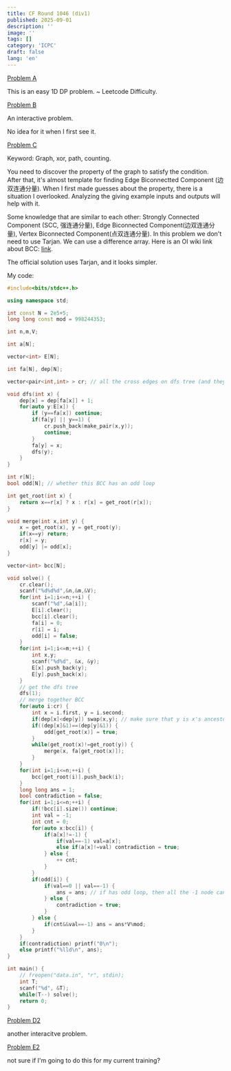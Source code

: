 ```yaml
---
title: CF Round 1046 (div1)
published: 2025-09-01
description: ''
image: ''
tags: []
category: 'ICPC'
draft: false 
lang: 'en'
---
```


[Problem A](https://codeforces.com/problemset/problem/2135/A)

This is an easy 1D DP problem. ~ Leetcode Difficulty. 

[Problem B](https://codeforces.com/problemset/problem/2135/B)

An interactive problem. 

No idea for it when I first see it. 

[Problem C](https://codeforces.com/problemset/problem/2135/B)

Keyword: Graph, xor, path, counting. 

You need to discover the property of the graph to satisfy the condition. After that, it's almost template for finding Edge Biconnectted Component (边双连通分量). When I first made guesses about the property, there is a situation I overlooked. Analyzing the giving example inputs and outputs will help with it. 

Some knowledge that are similar to each other: Strongly Connected Component (SCC, 强连通分量), Edge Biconnected Component(边双连通分量), Vertex Biconnected Component(点双连通分量). In this problem we don't need to use Tarjan. We can use a difference array. Here is an OI wiki link about BCC: [link](https://oi-wiki.org/graph/bcc/).

The official solution uses Tarjan, and it looks simpler.

My code: 
```c++
#include<bits/stdc++.h>

using namespace std;

int const N = 2e5+5;
long long const mod = 998244353;

int n,m,V;

int a[N];

vector<int> E[N];

int fa[N], dep[N];

vector<pair<int,int> > cr; // all the cross edges on dfs tree (and they must connect a node and its ancestor)

void dfs(int x) {
    dep[x] = dep[fa[x]] + 1;
    for(auto y:E[x]) {
        if (y==fa[x]) continue;
        if(fa[y] || y==1) {
            cr.push_back(make_pair(x,y));
            continue;
        }
        fa[y] = x;
        dfs(y);
    }
}

int r[N];
bool odd[N]; // whether this BCC has an odd loop

int get_root(int x) {
    return x==r[x] ? x : r[x] = get_root(r[x]);
}

void merge(int x,int y) {
    x = get_root(x), y = get_root(y);
    if(x==y) return;
    r[x] = y;
    odd[y] |= odd[x];
}

vector<int> bcc[N];

void solve() {
    cr.clear();
    scanf("%d%d%d",&n,&m,&V);
    for(int i=1;i<=n;++i) {
        scanf("%d",&a[i]);
        E[i].clear();
        bcc[i].clear();
        fa[i] = 0;
        r[i] = i;
        odd[i] = false;
    }
    for(int i=1;i<=m;++i) {
        int x,y;
        scanf("%d%d", &x, &y);
        E[x].push_back(y);
        E[y].push_back(x);
    }
    // get the dfs tree
    dfs(1);
    // merge together BCC
    for(auto i:cr) {
        int x = i.first, y = i.second;
        if(dep[x]<dep[y]) swap(x,y); // make sure that y is x's ancestor
        if((dep[x]&1)==(dep[y]&1)) {
            odd[get_root(x)] = true;
        }
        while(get_root(x)!=get_root(y)) {
            merge(x, fa[get_root(x)]);
        }
    }
    for(int i=1;i<=n;++i) {
        bcc[get_root(i)].push_back(i);
    }
    long long ans = 1;
    bool contradiction = false;
    for(int i=1;i<=n;++i) {
        if(!bcc[i].size()) continue;
        int val = -1;
        int cnt = 0;
        for(auto x:bcc[i]) {
            if(a[x]!=-1) {
                if(val==-1) val=a[x];
                else if(a[x]!=val) contradiction = true;
            } else {
                ++ cnt;
            }
        }
        if(odd[i]) {
            if(val==0 || val==-1) {
                ans = ans; // if has odd loop, then all the -1 node can only be 0
            } else {
                contradiction = true;
            }
        } else {
            if(cnt&&val==-1) ans = ans*V%mod;
        }
    }
    if(contradiction) printf("0\n");
    else printf("%lld\n", ans);
}

int main() {
    // freopen("data.in", "r", stdin);
    int T;
    scanf("%d", &T);
    while(T--) solve();
    return 0;
}
```

[Problem D2](https://codeforces.com/problemset/problem/2135/D2)

another interacitve problem. 

[Problem E2](https://codeforces.com/problemset/problem/2135/E2)

not sure if I'm going to do this for my current training?